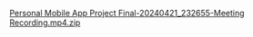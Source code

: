 [Personal Mobile App Project Final-20240421_232655-Meeting Recording.mp4.zip](https://github.com/HarikaChinnala24/ETracker_MobileApp/files/15057474/Personal.Mobile.App.Project.Final-20240421_232655-Meeting.Recording.mp4.zip)
